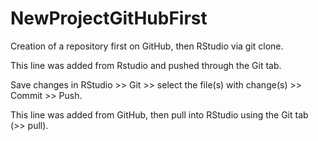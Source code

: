 # NewProjectGitHubFirst

Creation of a repository first on GitHub, then RStudio via git clone.

This line was added from Rstudio and pushed through the Git tab.

Save changes in RStudio >> Git >> select the file(s) with change(s) >> Commit >> Push.

This line was added from GitHub, then pull into RStudio using the Git tab (>> pull).
